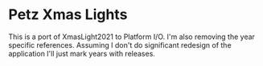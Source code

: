 # Petz Xmas Lights

This is a port of XmasLight2021 to Platform I/O.  I'm also removing the 
year specific references.  Assuming I don't do significant redesign
of the application I'll just mark years with releases.
